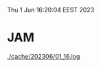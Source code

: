 Thu  1 Jun 16:20:04 EEST 2023
# JAM
<a href='./cache/202306/01_16.log'>./cache/202306/01_16.log</a>
